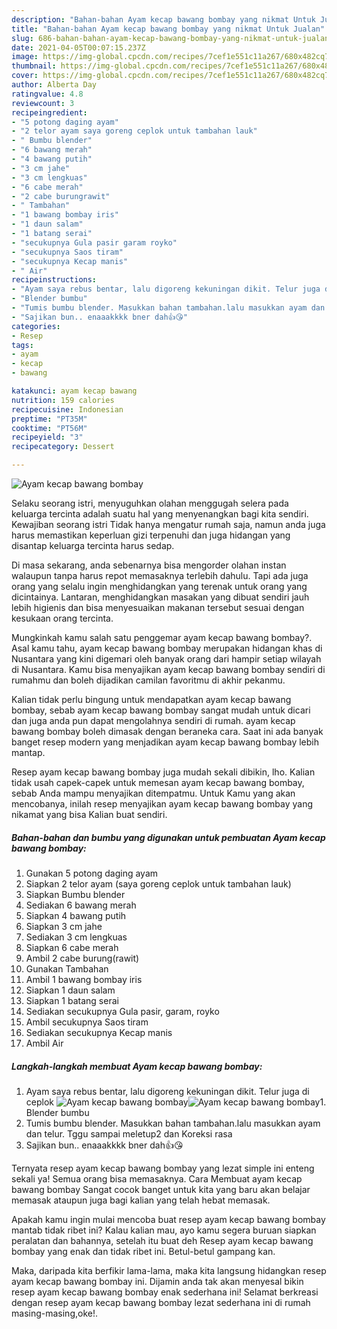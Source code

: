 ```yaml
---
description: "Bahan-bahan Ayam kecap bawang bombay yang nikmat Untuk Jualan"
title: "Bahan-bahan Ayam kecap bawang bombay yang nikmat Untuk Jualan"
slug: 686-bahan-bahan-ayam-kecap-bawang-bombay-yang-nikmat-untuk-jualan
date: 2021-04-05T00:07:15.237Z
image: https://img-global.cpcdn.com/recipes/7cef1e551c11a267/680x482cq70/ayam-kecap-bawang-bombay-foto-resep-utama.jpg
thumbnail: https://img-global.cpcdn.com/recipes/7cef1e551c11a267/680x482cq70/ayam-kecap-bawang-bombay-foto-resep-utama.jpg
cover: https://img-global.cpcdn.com/recipes/7cef1e551c11a267/680x482cq70/ayam-kecap-bawang-bombay-foto-resep-utama.jpg
author: Alberta Day
ratingvalue: 4.8
reviewcount: 3
recipeingredient:
- "5 potong daging ayam"
- "2 telor ayam saya goreng ceplok untuk tambahan lauk"
- " Bumbu blender"
- "6 bawang merah"
- "4 bawang putih"
- "3 cm jahe"
- "3 cm lengkuas"
- "6 cabe merah"
- "2 cabe burungrawit"
- " Tambahan"
- "1 bawang bombay iris"
- "1 daun salam"
- "1 batang serai"
- "secukupnya Gula pasir garam royko"
- "secukupnya Saos tiram"
- "secukupnya Kecap manis"
- " Air"
recipeinstructions:
- "Ayam saya rebus bentar, lalu digoreng kekuningan dikit. Telur juga di ceplok"
- "Blender bumbu"
- "Tumis bumbu blender. Masukkan bahan tambahan.lalu masukkan ayam dan telur. Tggu sampai meletup2 dan Koreksi rasa"
- "Sajikan bun.. enaaakkkk bner dah👍😘"
categories:
- Resep
tags:
- ayam
- kecap
- bawang

katakunci: ayam kecap bawang 
nutrition: 159 calories
recipecuisine: Indonesian
preptime: "PT35M"
cooktime: "PT56M"
recipeyield: "3"
recipecategory: Dessert

---
```



![Ayam kecap bawang bombay](https://img-global.cpcdn.com/recipes/7cef1e551c11a267/680x482cq70/ayam-kecap-bawang-bombay-foto-resep-utama.jpg)

Selaku seorang istri, menyuguhkan olahan menggugah selera pada keluarga tercinta adalah suatu hal yang menyenangkan bagi kita sendiri. Kewajiban seorang istri Tidak hanya mengatur rumah saja, namun anda juga harus memastikan keperluan gizi terpenuhi dan juga hidangan yang disantap keluarga tercinta harus sedap.

Di masa  sekarang, anda sebenarnya bisa mengorder olahan instan walaupun tanpa harus repot memasaknya terlebih dahulu. Tapi ada juga orang yang selalu ingin menghidangkan yang terenak untuk orang yang dicintainya. Lantaran, menghidangkan masakan yang dibuat sendiri jauh lebih higienis dan bisa menyesuaikan makanan tersebut sesuai dengan kesukaan orang tercinta. 



Mungkinkah kamu salah satu penggemar ayam kecap bawang bombay?. Asal kamu tahu, ayam kecap bawang bombay merupakan hidangan khas di Nusantara yang kini digemari oleh banyak orang dari hampir setiap wilayah di Nusantara. Kamu bisa menyajikan ayam kecap bawang bombay sendiri di rumahmu dan boleh dijadikan camilan favoritmu di akhir pekanmu.

Kalian tidak perlu bingung untuk mendapatkan ayam kecap bawang bombay, sebab ayam kecap bawang bombay sangat mudah untuk dicari dan juga anda pun dapat mengolahnya sendiri di rumah. ayam kecap bawang bombay boleh dimasak dengan beraneka cara. Saat ini ada banyak banget resep modern yang menjadikan ayam kecap bawang bombay lebih mantap.

Resep ayam kecap bawang bombay juga mudah sekali dibikin, lho. Kalian tidak usah capek-capek untuk memesan ayam kecap bawang bombay, sebab Anda mampu menyajikan ditempatmu. Untuk Kamu yang akan mencobanya, inilah resep menyajikan ayam kecap bawang bombay yang nikamat yang bisa Kalian buat sendiri.

<!--inarticleads1-->

##### Bahan-bahan dan bumbu yang digunakan untuk pembuatan Ayam kecap bawang bombay:

1. Gunakan 5 potong daging ayam
1. Siapkan 2 telor ayam (saya goreng ceplok untuk tambahan lauk)
1. Siapkan  Bumbu blender
1. Sediakan 6 bawang merah
1. Siapkan 4 bawang putih
1. Siapkan 3 cm jahe
1. Sediakan 3 cm lengkuas
1. Siapkan 6 cabe merah
1. Ambil 2 cabe burung(rawit)
1. Gunakan  Tambahan
1. Ambil 1 bawang bombay iris
1. Siapkan 1 daun salam
1. Siapkan 1 batang serai
1. Sediakan secukupnya Gula pasir, garam, royko
1. Ambil secukupnya Saos tiram
1. Sediakan secukupnya Kecap manis
1. Ambil  Air




<!--inarticleads2-->

##### Langkah-langkah membuat Ayam kecap bawang bombay:

1. Ayam saya rebus bentar, lalu digoreng kekuningan dikit. Telur juga di ceplok
<img src="https://img-global.cpcdn.com/steps/fe0401d5ed5fe452/160x128cq70/ayam-kecap-bawang-bombay-langkah-memasak-1-foto.jpg" alt="Ayam kecap bawang bombay"><img src="https://img-global.cpcdn.com/steps/e65a21775f326a91/160x128cq70/ayam-kecap-bawang-bombay-langkah-memasak-1-foto.jpg" alt="Ayam kecap bawang bombay">1. Blender bumbu
1. Tumis bumbu blender. Masukkan bahan tambahan.lalu masukkan ayam dan telur. Tggu sampai meletup2 dan Koreksi rasa
1. Sajikan bun.. enaaakkkk bner dah👍😘




Ternyata resep ayam kecap bawang bombay yang lezat simple ini enteng sekali ya! Semua orang bisa memasaknya. Cara Membuat ayam kecap bawang bombay Sangat cocok banget untuk kita yang baru akan belajar memasak ataupun juga bagi kalian yang telah hebat memasak.

Apakah kamu ingin mulai mencoba buat resep ayam kecap bawang bombay mantab tidak ribet ini? Kalau kalian mau, ayo kamu segera buruan siapkan peralatan dan bahannya, setelah itu buat deh Resep ayam kecap bawang bombay yang enak dan tidak ribet ini. Betul-betul gampang kan. 

Maka, daripada kita berfikir lama-lama, maka kita langsung hidangkan resep ayam kecap bawang bombay ini. Dijamin anda tak akan menyesal bikin resep ayam kecap bawang bombay enak sederhana ini! Selamat berkreasi dengan resep ayam kecap bawang bombay lezat sederhana ini di rumah masing-masing,oke!.

